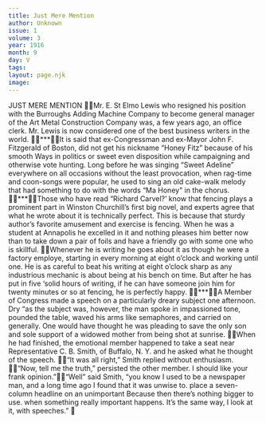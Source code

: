 ```yaml
---
title: Just Mere Mention
author: Unknown
issue: 1
volume: 3
year: 1916
month: 9
day: V
tags:
layout: page.njk
image:
---
```

JUST MERE MENTION Mr. E. St Elmo Lewis who resigned his position with the Burroughs Adding Machine Company to become general manager of the Art Metal Construction Company was, a few years ago, an office clerk. Mr. Lewis is now considered one of the best business writers in the world. ***It is said that ex-Congressman and ex-Mayor John F. Fitzgerald of Boston, did not get his nickname “Honey Fitz” because of his smooth Ways in politics or sweet even disposition while campaigning and otherwise vote hunting. Long before he was singing “Sweet Adeline” everywhere on all occasions without the least provocation, when rag-time and coon-songs were popular, he used to sing an old cake-walk melody that had something to do with the words “Ma Honey" in the chorus. ***Those who have read “Richard Carvel?’ know that fencing plays a prominent part in Winston Churchill’s first big novel, and experts agree that what he wrote about it is technically perfect. This is because that sturdy author’s favorite amusement and exercise is fencing. When he was a student at Annapolis he excelled in it and nothing pleases him better now than to take down a pair of foils and have a friendly go with some one who is skillful. Whenever he is writing he goes about it as though he were a factory employe, starting in every morning at eight o’clock and working until one. He is as careful to beat his writing at eight o’clock sharp as any industrious mechanic is about being at his bench on time. But after he has put in five ‘solid hours of writing, if he can have someone join him for twenty minutes or so at fencing, he is perfectly happy. ***A Member of Congress made a speech on a particularly dreary subject one afternoon. Dry “as the subject was, however, the man spoke in impassioned tone, pounded the table, waved his arms like semaphores, and carried on generally. One would have thought he was pleading to save the only son and sole support of a widowed mother from being shot at sunrise. When he had finished, the emotional member happened to take a seat near Representative C. B. Smith, of Buffalo, N. Y. and he asked what he thought of the speech. “It was all right,” Smith replied without enthusiasm. “Now, tell me the truth,” persisted the other member. I should like your frank opinion.”“Well” said Smith, “you know I used to be a newspaper man, and a long time ago I found that it was unwise to. place a seven-column headline on an unimportant Because then there’s nothing bigger to use. when something really important happens. It’s the same way, I look at it, with speeches.” 
